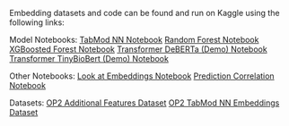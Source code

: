 Embedding datasets and code can be found and run on Kaggle using the following links:

Model Notebooks:
[TabMod NN Notebook](https://www.kaggle.com/code/frenio/30-op2scp-tabular-model-nn-with-pca10-denoising)
[Random Forest Notebook](https://www.kaggle.com/code/frenio/30-op2scp-random-forest-with-tabmod-embeds)
[XGBoosted Forest Notebook](https://www.kaggle.com/code/frenio/30-op2scp-xgboosted-forest-with-tabmod-embeds)
[Transformer DeBERTa (Demo) Notebook](https://www.kaggle.com/code/frenio/30-op2scp-transformer-deberta-v3-small-demo)
[Transformer TinyBioBert (Demo) Notebook](https://www.kaggle.com/code/frenio/30-op2scp-transformer-tinybiobert-demo)

Other Notebooks:
[Look at Embeddings Notebook](https://www.kaggle.com/code/frenio/30-op2scp-look-at-tabmod-nn-embeddings)
[Prediction Correlation Notebook](https://www.kaggle.com/code/frenio/30-op2scp-correlation-of-predictions)

Datasets:
[OP2 Additional Features Dataset](https://www.kaggle.com/datasets/frenio/op2-scp-additional-cell-gene-and-mol-features)
[OP2 TabMod NN Embeddings Dataset](https://www.kaggle.com/datasets/frenio/op2-single-cell-perturbations-tabmodnn-embeddings)
